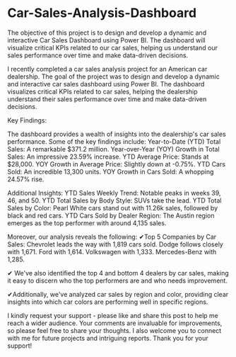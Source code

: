 # Car-Sales-Analysis-Dashboard
The objective of this project is to design and develop a dynamic and interactive Car Sales Dashboard using Power BI. The dashboard will visualize critical KPIs related to our car sales, helping us understand our sales performance over time and make data-driven decisions.

I recently completed a car sales analysis project for an American car dealership. The goal of the project was to design and develop a dynamic and interactive car sales dashboard using Power BI. The dashboard visualizes critical KPIs related to car sales, helping the dealership understand their sales performance over time and make data-driven decisions.

Key Findings:

The dashboard provides a wealth of insights into the dealership's car sales performance. Some of the key findings include:
Year-to-Date (YTD) Total Sales: A remarkable $371.2 million.
Year-over-Year (YOY) Growth in Total Sales: An impressive 23.59% increase.
YTD Average Price: Stands at $28,000.
YOY Growth in Average Price: Slightly down at -0.75%.
YTD Cars Sold: An incredible 13,300 units.
YOY Growth in Cars Sold: A whopping 24.57% rise.

Additional Insights:
YTD Sales Weekly Trend: Notable peaks in weeks 39, 46, and 50.
YTD Total Sales by Body Style: SUVs take the lead.
YTD Total Sales by Color: Pearl White cars stand out with 11.26k sales, followed by black and red cars.
YTD Cars Sold by Dealer Region: The Austin region emerges as the top performer with around 4,135 sales.

Moreover, our analysis reveals the following:
✔Top 5 Companies by Car Sales:
Chevrolet leads the way with 1,819 cars sold.
Dodge follows closely with 1,671.
Ford with 1,614.
Volkswagen with 1,333.
Mercedes-Benz with 1,285.

✔ We've also identified the top 4 and bottom 4 dealers by car sales, making it easy to discern who the top performers are and who needs improvement.

✔Additionally, we've analyzed car sales by region and color, providing clear insights into which car colors are performing well in specific regions.

I kindly request your support - please like and share this post to help me reach a wider audience. Your comments are invaluable for improvements, so please feel free to share your thoughts. I also welcome you to connect with me for future projects and intriguing reports.
Thank you for your support!
